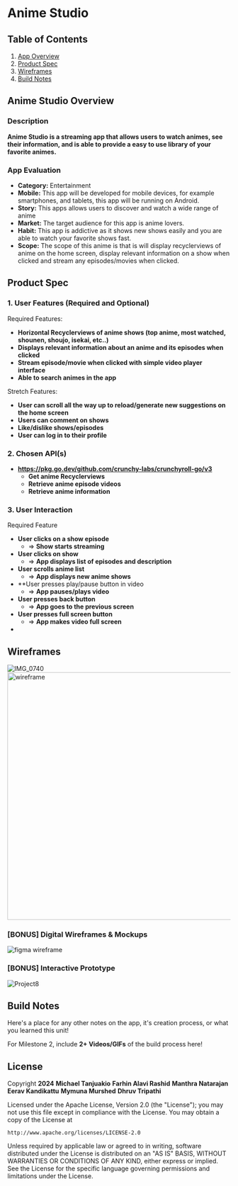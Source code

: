 # **Anime Studio**

## Table of Contents

1. [App Overview](#App-Overview)
1. [Product Spec](#Product-Spec)
1. [Wireframes](#Wireframes)
1. [Build Notes](#Build-Notes)

## Anime Studio Overview


### Description 

**Anime Studio is a streaming app that allows users to watch animes, see their information, and is able to provide a easy to use library of your favorite animes.**

### App Evaluation

<!-- Evaluation of your app across the following attributes -->

- **Category:** Entertainment 
- **Mobile:** This app will be developed for mobile devices, for example smartphones, and tablets, this app will be running on Android.
- **Story:** This apps allows users to discover and watch a wide range of anime
- **Market:** The target audience for this app is anime lovers.
- **Habit:** This app is addictive as it shows new shows easily and you are able to watch your favorite shows fast.
- **Scope:** The scope of this anime is that is will display recyclerviews of anime on the home screen, display relevant information on a show when clicked and stream any episodes/movies when clicked.


## Product Spec

### 1. User Features (Required and Optional)

Required Features:

- **Horizontal Recyclerviews of anime shows (top anime, most watched, shounen, shoujo, isekai, etc..)**
- **Displays relevant information about an anime and its episodes when clicked**
- **Stream episode/movie when clicked with simple video player interface**
- **Able to search animes in the app**

Stretch Features:

- **User can scroll all the way up to reload/generate new suggestions on the home screen**
- **Users can comment on shows**
- **Like/dislike shows/episodes**
- **User can log in to their profile**

### 2. Chosen API(s)

- **https://pkg.go.dev/github.com/crunchy-labs/crunchyroll-go/v3**
  - **Get anime Recyclerviews**
  - **Retrieve anime episode videos**
  - **Retrieve anime information**

### 3. User Interaction

Required Feature

- **User clicks on a show episode**
  - => **Show starts streaming**
- **User clicks on show**
  - => **App displays list of episodes and description**
- **User scrolls anime list**
    - => **App displays new anime shows**
- **User presses play/pause button in video
    - => **App pauses/plays video**
- **User presses back button**
    - => **App goes to the previous screen**
- **User presses full screen button**
    - => **App makes video full screen**
- 

## Wireframes
<!-- Add picture of your hand sketched wireframes in this section -->
![IMG_0740](https://hackmd.io/_uploads/SJIQIe5eC.jpg)
<img width="559" alt="wireframe" src="https://github.com/Anime-Studio/AS/assets/17733456/39f2a4d9-d901-477b-a0aa-76dfc57b68f5">


### [BONUS] Digital Wireframes & Mockups
![figma wireframe](https://github.com/Anime-Studio/AS/assets/123594031/09fb5cdf-2173-46fd-a216-a5f90d8591cc)

### [BONUS] Interactive Prototype
![Project8](https://github.com/Anime-Studio/AS/assets/123594031/c65a9ae7-a9a1-48ec-ac29-3ce71bffe7ce)


## Build Notes

Here's a place for any other notes on the app, it's creation 
process, or what you learned this unit!  

For Milestone 2, include **2+ Videos/GIFs** of the build process here!

## License

Copyright **2024** 
**Michael Tanjuakio**
**Farhin Alavi Rashid**
**Manthra Natarajan**
**Eerav Kandikattu**
**Mymuna Murshed**
**Dhruv Tripathi**

Licensed under the Apache License, Version 2.0 (the "License");
you may not use this file except in compliance with the License.
You may obtain a copy of the License at

    http://www.apache.org/licenses/LICENSE-2.0

Unless required by applicable law or agreed to in writing, software
distributed under the License is distributed on an "AS IS" BASIS,
WITHOUT WARRANTIES OR CONDITIONS OF ANY KIND, either express or implied.
See the License for the specific language governing permissions and
limitations under the License.
